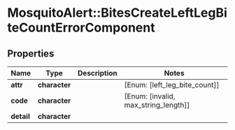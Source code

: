 # MosquitoAlert::BitesCreateLeftLegBiteCountErrorComponent


## Properties
Name | Type | Description | Notes
------------ | ------------- | ------------- | -------------
**attr** | **character** |  | [Enum: [left_leg_bite_count]] 
**code** | **character** |  | [Enum: [invalid, max_string_length]] 
**detail** | **character** |  | 


